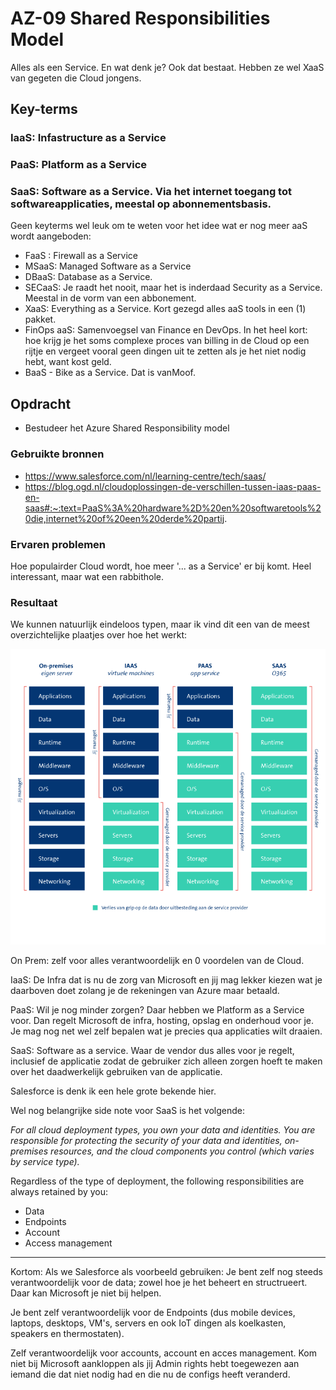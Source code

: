 # AZ-09 Shared Responsibilities Model
Alles als een Service. En wat denk je? Ook dat bestaat. Hebben ze wel XaaS van gegeten die Cloud jongens. 

## Key-terms
### **IaaS**: Infastructure as a Service

### **PaaS**: Platform as a Service

### **SaaS**: Software as a Service. Via het internet toegang tot softwareapplicaties, meestal op abonnementsbasis.

Geen keyterms wel leuk om te weten voor het idee wat er nog meer aaS wordt aangeboden: 

- FaaS : Firewall as a Service
- MSaaS: Managed Software as a Service
- DBaaS: Database as a Service. 
- SECaaS: Je raadt het nooit, maar het is inderdaad Security as a Service. Meestal in de vorm van een abbonement.
- XaaS: Everything as a Service. Kort gezegd alles aaS tools in een (1) pakket. 
- FinOps aaS: Samenvoegsel van Finance en DevOps. In het heel kort: hoe krijg je het soms complexe proces van billing in de Cloud op een rijtje en vergeet vooral geen dingen uit te zetten als je het niet nodig hebt, want kost geld. 
- BaaS - Bike as a Service. Dat is vanMoof. 


## Opdracht
- Bestudeer het Azure Shared Responsibility model

### Gebruikte bronnen
- https://www.salesforce.com/nl/learning-centre/tech/saas/
- https://blog.ogd.nl/cloudoplossingen-de-verschillen-tussen-iaas-paas-en-saas#:~:text=PaaS%3A%20hardware%2D%20en%20softwaretools%20die,internet%20of%20een%20derde%20partij.

### Ervaren problemen
Hoe populairder Cloud wordt, hoe meer '... as a Service' er bij komt. Heel interessant, maar wat een rabbithole. 

### Resultaat
We kunnen natuurlijk eindeloos typen, maar ik vind dit een van de meest overzichtelijke plaatjes over hoe het werkt:

![OGD blog](../00_includes/AZ-09_Azure-Cloud-Better1.png)

On Prem: zelf voor alles verantwoordelijk en 0 voordelen van de Cloud.

IaaS: De Infra dat is nu de zorg van Microsoft en jij mag lekker kiezen wat je daarboven doet zolang je de rekeningen van Azure maar betaald.

PaaS: Wil je nog minder zorgen? Daar hebben we Platform as a Service voor. Dan regelt Microsoft de infra, hosting, opslag en onderhoud voor je. Je mag nog net wel zelf bepalen wat je precies qua applicaties wilt draaien.  

SaaS: Software as a service. Waar de vendor dus alles voor je regelt, inclusief de applicatie zodat de gebruiker zich alleen zorgen hoeft te maken over het daadwerkelijk gebruiken van de applicatie.

 Salesforce is denk ik een hele grote bekende hier.

 Wel nog belangrijke side note voor SaaS is het volgende: 

*For all cloud deployment types, you own your data and identities. You are responsible for protecting the security of your data and identities, on-premises resources, and the cloud components you control (which varies by service type).*

Regardless of the type of deployment, the following responsibilities are always retained by you:

- Data
- Endpoints
- Account
- Access management

___
Kortom: Als we Salesforce als voorbeeld gebruiken: Je bent zelf nog steeds verantwoordelijk voor de data; zowel hoe je het beheert en structrueert. Daar kan Microsoft je niet bij helpen. 

Je bent zelf verantwoordelijk voor de Endpoints (dus mobile devices, laptops, desktops, VM's, servers en ook IoT dingen als koelkasten, speakers en thermostaten). 

Zelf verantwoordelijk voor accounts, account en acces management. Kom niet bij Microsoft aankloppen als jij Admin rights hebt toegewezen aan iemand die dat niet nodig had en die nu de configs heeft veranderd. 
